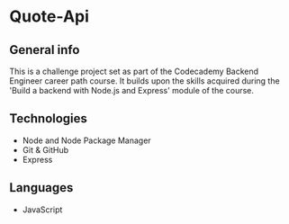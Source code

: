 # Quote-Api

## General info
This is a challenge project set as part of the Codecademy Backend Engineer career path course. It builds upon the skills acquired during the 'Build a backend with Node.js and Express' module of the course.

## Technologies

- Node and Node Package Manager
- Git & GitHub
- Express

## Languages

- JavaScript

